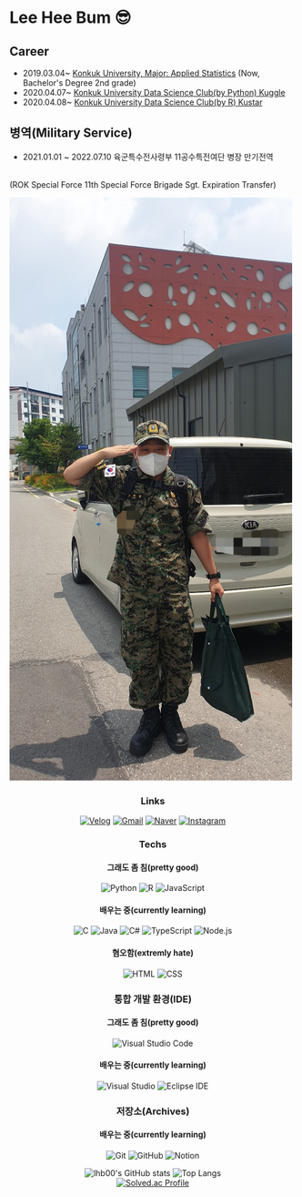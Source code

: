 

# Lee Hee Bum 😎

## Career
* 2019.03.04~ [Konkuk University, Major: Applied Statistics](https://stat.konkuk.ac.kr) (Now, Bachelor's Degree 2nd grade)
* 2020.04.07~ [Konkuk University Data Science Club(by Python) Kuggle](https://cafe.naver.com/kuggler)
* 2020.04.08~ [Konkuk University Data Science Club(by R) Kustar](https://cafe.naver.com/kustar20)

## 병역(Military Service)
* 2021.01.01 ~ 2022.07.10 육군특수전사령부 11공수특전여단 병장 만기전역
</br>
(ROK Special Force 11th Special Force Brigade Sgt. Expiration Transfer)

![discharge](./discharge.jpeg)

<div align = "center">

### Links
[![Velog](https://img.shields.io/badge/Velog-20C997.svg?&style=for-the-badge&logo=Velog&logoColor=white)](https://velog.io/@lhb00)
[![Gmail](https://img.shields.io/badge/Gmail-EA4335.svg?&style=for-the-badge&logo=Gmail&logoColor=white)](mailto:gmlqjawlsgur@gmail.com)
[![Naver](https://img.shields.io/badge/Naver-03C75A.svg?&style=for-the-badge&logo=Naver&logoColor=white)](mailto:gmlqjawlsgur@naver.com)
[![Instagram](https://img.shields.io/badge/Instagram-EE40F5.svg?&style=for-the-badge&logo=Instagram&logoColor=white)](https://www.instagram.com/lhb_for_developer/)

### Techs

#### 그래도 좀 침(pretty good)
![Python](https://img.shields.io/badge/Python-3776AB.svg?&style=for-the-badge&logo=Python&logoColor=white)
![R](https://img.shields.io/badge/R-276DC3.svg?&style=for-the-badge&logo=R&logoColor=white)
![JavaScript](https://img.shields.io/badge/JavaScript-F7DF12.svg?&style=for-the-badge&logo=JavaScript&logoColor=white)

#### 배우는 중(currently learning)
![C](https://img.shields.io/badge/C-A8B9CC.svg?&style=for-the-badge&logo=C&logoColor=white)
![Java](https://img.shields.io/badge/Java-007396.svg?&style=for-the-badge&logo=Java&logoColor=white)
![C#](https://img.shields.io/badge/C%23-239120.svg?&style=for-the-badge&logo=Csharp&logoColor=white)
![TypeScript](https://img.shields.io/badge/TypeScript-3178C6.svg?&style=for-the-badge&logo=TypeScript&logoColor=white)
![Node.js](https://img.shields.io/badge/Node.js-339933.svg?&style=for-the-badge&logo=Node.js&logoColor=white)

#### 혐오함(extremly hate)
![HTML](https://img.shields.io/badge/HTML-E34F26.svg?&style=for-the-badge&logo=HTML5&logoColor=white)
![CSS](https://img.shields.io/badge/CSS-1572B6.svg?&style=for-the-badge&logo=CSS3&logoColor=white)

### 통합 개발 환경(IDE)

#### 그래도 좀 침(pretty good)
![Visual Studio Code](https://img.shields.io/badge/Visual%20Studio%20Code-007ACC.svg?&style=for-the-badge&logo=Visual%20Studio%20Code&logoColor=white)

#### 배우는 중(currently learning)
![Visual Studio](https://img.shields.io/badge/Visual%20Studio-5C2D91.svg?&style=for-the-badge&logo=Visual%20Studio&logoColor=white)
![Eclipse IDE](https://img.shields.io/badge/Eclipse%20IDE-2C2255.svg?&style=for-the-badge&logo=Eclipse%20IDE&logoColor=white)

### 저장소(Archives)

#### 배우는 중(currently learning)
![Git](https://img.shields.io/badge/Git-F05032.svg?&style=for-the-badge&logo=Git&logoColor=white)
![GitHub](https://img.shields.io/badge/GitHub-181717.svg?&style=for-the-badge&logo=GitHub&logoColor=white)
![Notion](https://img.shields.io/badge/Notion-181717.svg?&style=for-the-badge&logo=Notion&logoColor=white)

<!--

Here are some ideas to get you started:

- 🔭 I’m currently working on ...
- 🌱 I’m currently learning ...
- 👯 I’m looking to collaborate on ...
- 🤔 I’m looking for help with ...
- 💬 Ask me about ...
- 📫 How to reach me: ...
- 😄 Pronouns: ...
- ⚡ Fun fact: ...
-->
![lhb00's GitHub stats](https://github-readme-stats.vercel.app/api?username=lhb00&show_icons=true&theme=dark)
![Top Langs](https://github-readme-stats.vercel.app/api/top-langs/?username=lhb00&layout=compact&theme=dark)
</br>
[![Solved.ac Profile](http://mazassumnida.wtf/api/v2/generate_badge?boj=lhb000)](https://solved.ac/lhb000/)
</div>
